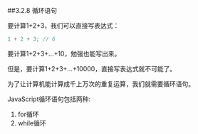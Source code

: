 ##3.2.8 循环语句

要计算1+2+3，我们可以直接写表达式：
```js
1 + 2 + 3; // 6
```
要计算1+2+3+...+10，勉强也能写出来。

但是，要计算1+2+3+...+10000，直接写表达式就不可能了。

为了让计算机能计算成千上万次的重复运算，我们就需要循环语句。

JavaScript循环语句包括两种:

1. for循环
2. while循环